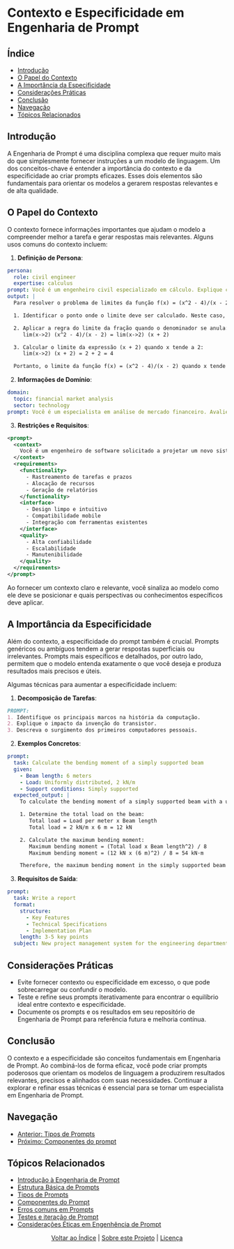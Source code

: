 # Contexto e Especificidade em Engenharia de Prompt

## Índice
- [Introdução](#introdução)
- [O Papel do Contexto](#o-papel-do-contexto)
- [A Importância da Especificidade](#a-importância-da-especificidade)
- [Considerações Práticas](#considerações-práticas)
- [Conclusão](#conclusão)
- [Navegação](#navegação)
- [Tópicos Relacionados](#tópicos-relacionados)

## Introdução

A Engenharia de Prompt é uma disciplina complexa que requer muito mais do que simplesmente fornecer instruções a um modelo de linguagem. Um dos conceitos-chave é entender a importância do contexto e da especificidade ao criar prompts eficazes. Esses dois elementos são fundamentais para orientar os modelos a gerarem respostas relevantes e de alta qualidade.

## O Papel do Contexto

O contexto fornece informações importantes que ajudam o modelo a compreender melhor a tarefa e gerar respostas mais relevantes. Alguns usos comuns do contexto incluem:

1. **Definição de Persona**:
```yaml
persona:
  role: civil engineer
  expertise: calculus
prompt: Você é um engenheiro civil especializado em cálculo. Explique como resolver um problema de limites da função f(x) = (x^2 - 4)/(x - 2).
output: |
  Para resolver o problema de limites da função f(x) = (x^2 - 4)/(x - 2), podemos seguir estas etapas:

  1. Identificar o ponto onde o limite deve ser calculado. Neste caso, é o ponto x = 2, pois o denominador se anula neste valor.

  2. Aplicar a regra do limite da fração quando o denominador se anula:
     lim(x->2) (x^2 - 4)/(x - 2) = lim(x->2) (x + 2)

  3. Calcular o limite da expressão (x + 2) quando x tende a 2:
     lim(x->2) (x + 2) = 2 + 2 = 4

  Portanto, o limite da função f(x) = (x^2 - 4)/(x - 2) quando x tende a 2 é igual a 4.
```

2. **Informações de Domínio**:
```yaml
domain:
  topic: financial market analysis
  sector: technology
prompt: Você é um especialista em análise de mercado financeiro. Avalie os principais fatores que influenciaram o desempenho do setor de tecnologia no último trimestre.
```

3. **Restrições e Requisitos**:
```xml
<prompt>
  <context>
    Você é um engenheiro de software solicitado a projetar um novo sistema de gerenciamento de projetos para a empresa.
  </context>
  <requirements>
    <functionality>
      - Rastreamento de tarefas e prazos
      - Alocação de recursos
      - Geração de relatórios
    </functionality>
    <interface>
      - Design limpo e intuitivo
      - Compatibilidade mobile
      - Integração com ferramentas existentes
    </interface>
    <quality>
      - Alta confiabilidade
      - Escalabilidade
      - Manutenibilidade
    </quality>
  </requirements>
</prompt>
```

Ao fornecer um contexto claro e relevante, você sinaliza ao modelo como ele deve se posicionar e quais perspectivas ou conhecimentos específicos deve aplicar.

## A Importância da Especificidade

Além do contexto, a especificidade do prompt também é crucial. Prompts genéricos ou ambíguos tendem a gerar respostas superficiais ou irrelevantes. Prompts mais específicos e detalhados, por outro lado, permitem que o modelo entenda exatamente o que você deseja e produza resultados mais precisos e úteis.

Algumas técnicas para aumentar a especificidade incluem:

1. **Decomposição de Tarefas**:
```markdown
PROMPT:
1. Identifique os principais marcos na história da computação.
2. Explique o impacto da invenção do transistor.
3. Descreva o surgimento dos primeiros computadores pessoais.
```

2. **Exemplos Concretos**:
```yaml
prompt:
  task: Calculate the bending moment of a simply supported beam
  given:
    - Beam length: 6 meters
    - Load: Uniformly distributed, 2 kN/m
    - Support conditions: Simply supported
  expected_output: |
    To calculate the bending moment of a simply supported beam with a uniformly distributed load:

    1. Determine the total load on the beam:
       Total load = Load per meter x Beam length
       Total load = 2 kN/m x 6 m = 12 kN

    2. Calculate the maximum bending moment:
       Maximum bending moment = (Total load x Beam length^2) / 8
       Maximum bending moment = (12 kN x (6 m)^2) / 8 = 54 kN·m

    Therefore, the maximum bending moment in the simply supported beam is 54 kN·m.
```

3. **Requisitos de Saída**:
```yaml
prompt:
  task: Write a report
  format:
    structure:
      - Key Features
      - Technical Specifications
      - Implementation Plan
    length: 3-5 key points
  subject: New project management system for the engineering department
```

## Considerações Práticas
- Evite fornecer contexto ou especificidade em excesso, o que pode sobrecarregar ou confundir o modelo.
- Teste e refine seus prompts iterativamente para encontrar o equilíbrio ideal entre contexto e especificidade.
- Documente os prompts e os resultados em seu repositório de Engenharia de Prompt para referência futura e melhoria contínua.

## Conclusão
O contexto e a especificidade são conceitos fundamentais em Engenharia de Prompt. Ao combiná-los de forma eficaz, você pode criar prompts poderosos que orientam os modelos de linguagem a produzirem resultados relevantes, precisos e alinhados com suas necessidades. Continuar a explorar e refinar essas técnicas é essencial para se tornar um especialista em Engenharia de Prompt.

## Navegação
- [Anterior: Tipos de Prompts](03_types_of_prompts.md)
- [Próximo: Componentes do prompt](05_prompt_components.md)

## Tópicos Relacionados
- [Introdução à Engenharia de Prompt](01_introduction_to_prompt_engineering.md)
- [Estrutura Básica de Prompts](02_basic_prompt_structure.md)
- [Tipos de Prompts](03_types_of_prompts.md)
- [Componentes do Prompt](05_prompt_components.md)
- [Erros comuns em Prompts](06_common_pitfalls.md)
- [Testes e iteração de Prompt](07_prompt_testing_and_iteration.md)
- [Considerações Éticas em Engenhência de Prompt](08_ethical_considerations.md)

<div align="center">
  <a href="#índice">Voltar ao Índice</a> | 
  <a href="{https://github.com/AF2B/Prompt-Engineering}">Sobre este Projeto</a> | 
  <a href="{https://github.com/AF2B/Prompt-Engineering/blob/main/LICENSE}">Licença</a>
</div>